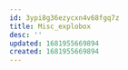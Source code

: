 ```yaml
---
id: 3ypi8g36ezycxn4v68fgq7z
title: Misc_explobox
desc: ''
updated: 1681955669894
created: 1681955669894
---
```

